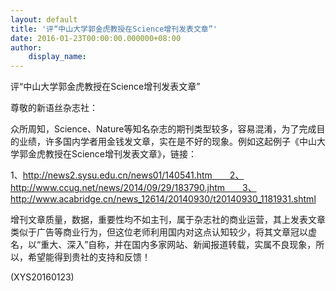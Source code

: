 ```yaml
---
layout: default
title: '评“中山大学郭金虎教授在Science增刊发表文章”'
date: 2016-01-23T00:00:00.000000+08:00
author:
    display_name: 
---
```


评“中山大学郭金虎教授在Science增刊发表文章”

尊敬的新语丝杂志社：

众所周知，Science、Nature等知名杂志的期刊类型较多，容易混淆，为了完成目的业绩，许多国内学者用金钱发文章，实在是不好的现象。例如这起例子《中山大学郭金虎教授在Science增刊发表文章》，链接：

1、http://news2.sysu.edu.cn/news01/140541.htm　　2、http://www.ccug.net/news/2014/09/29/183790.jhtm　　3、http://www.acabridge.cn/news_12614/20140930/t20140930_1181931.shtml

增刊文章质量，数据，重要性均不如主刊，属于杂志社的商业运营，其上发表文章类似于广告等商业行为，但这位老师利用国内对这点认知较少，将其文章冠以虚名，以“重大、深入”自称，并在国内多家网站、新闻报道转载，实属不良现象，所以，希望能得到贵社的支持和反馈！

(XYS20160123)

